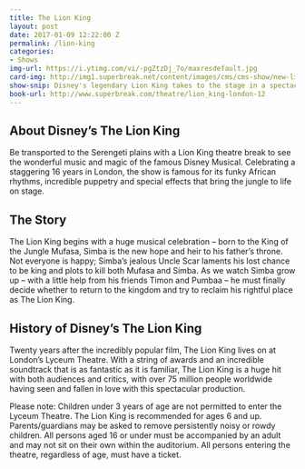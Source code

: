 ```yaml
---
title: The Lion King
layout: post
date: 2017-01-09 12:22:00 Z
permalink: /lion-king
categories:
- Shows
img-url: https://i.ytimg.com/vi/-pgZtzDj_7o/maxresdefault.jpg
card-img: http://img1.superbreak.net/content/images/cms/cms-show/new-lion-king-main-logo-1017.jpg
show-snip: Disney's legendary Lion King takes to the stage in a spectacular visual showcase.
book-url: http://www.superbreak.com/theatre/lion_king-london-12
---
```


## About Disney’s The Lion King

Be transported to the Serengeti plains with a Lion King theatre break to see the wonderful music and magic of the famous Disney Musical. Celebrating a staggering 16 years in London, the show is famous for its funky African rhythms, incredible puppetry and special effects that bring the jungle to life on stage.

## The Story

The Lion King begins with a huge musical celebration – born to the King of the Jungle Mufasa, Simba is the new hope and heir to his father’s throne. Not everyone is happy; Simba’s jealous Uncle Scar laments his lost chance to be king and plots to kill both Mufasa and Simba. As we watch Simba grow up – with a little help from his friends Timon and Pumbaa – he must finally decide whether to return to the kingdom and try to reclaim his rightful place as The Lion King.

## History of Disney’s The Lion King

Twenty years after the incredibly popular film, The Lion King lives on at London’s Lyceum Theatre. With a string of awards and an incredible soundtrack that is as fantastic as it is familiar, The Lion King is a huge hit with both audiences and critics, with over 75 million people worldwide having seen and fallen in love with this spectacular production.

Please note: Children under 3 years of age are not permitted to enter the Lyceum Theatre. The Lion King is recommended for ages 6 and up. Parents/guardians may be asked to remove persistently noisy or rowdy children. All persons aged 16 or under must be accompanied by an adult and may not sit on their own within the auditorium. All persons entering the theatre, regardless of age, must have a ticket.
